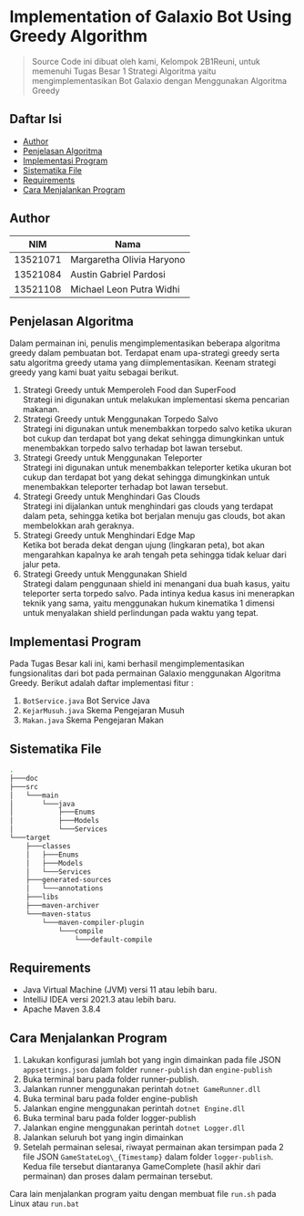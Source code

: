 # Implementation of Galaxio Bot Using Greedy Algorithm

> Source Code ini dibuat oleh kami, Kelompok 2B1Reuni, untuk memenuhi Tugas Besar 1 Strategi Algoritma yaitu mengimplementasikan
> Bot Galaxio dengan Menggunakan Algoritma Greedy

## Daftar Isi

- [Author](#author)
- [Penjelasan Algoritma](#penjelasan-algoritma)
- [Implementasi Program](#implementasi-program)
- [Sistematika File](#sistematika-file)
- [Requirements](#requirements)
- [Cara Menjalankan Program](#cara-menjalankan-program)

## Author

| NIM      | Nama                      |
| -------- | ------------------------- |
| 13521071 | Margaretha Olivia Haryono |
| 13521084 | Austin Gabriel Pardosi    |
| 13521108 | Michael Leon Putra Widhi  |

## Penjelasan Algoritma

Dalam permainan ini, penulis mengimplementasikan beberapa algoritma greedy dalam pembuatan bot. Terdapat enam upa-strategi greedy serta satu algoritma greedy utama yang diimplementasikan. Keenam strategi greedy yang kami buat yaitu sebagai berikut.

1. Strategi Greedy untuk Memperoleh Food dan SuperFood </br>
   Strategi ini digunakan untuk melakukan implementasi skema pencarian makanan.
2. Strategi Greedy untuk Menggunakan Torpedo Salvo </br>
   Strategi ini digunakan untuk menembakkan torpedo salvo ketika ukuran bot cukup dan terdapat bot yang dekat sehingga dimungkinkan untuk menembakkan torpedo salvo terhadap bot lawan tersebut.
3. Strategi Greedy untuk Menggunakan Teleporter </br>
   Strategi ini digunakan untuk menembakkan teleporter ketika ukuran bot cukup dan terdapat bot yang dekat sehingga dimungkinkan untuk menembakkan teleporter terhadap bot lawan tersebut.
4. Strategi Greedy untuk Menghindari Gas Clouds </br>
   Strategi ini dijalankan untuk menghindari gas clouds yang terdapat dalam peta, sehingga ketika bot berjalan menuju gas clouds, bot akan membelokkan arah geraknya.
5. Strategi Greedy untuk Menghindari Edge Map </br>
   Ketika bot berada dekat dengan ujung (lingkaran peta), bot akan mengarahkan kapalnya ke arah tengah peta sehingga tidak keluar dari jalur peta.
6. Strategi Greedy untuk Menggunakan Shield </br>
   Strategi dalam penggunaan shield ini menangani dua buah kasus, yaitu teleporter serta torpedo salvo. Pada intinya kedua kasus ini menerapkan teknik yang sama, yaitu menggunakan hukum kinematika 1 dimensi untuk menyalakan shield perlindungan pada waktu yang tepat.

## Implementasi Program

Pada Tugas Besar kali ini, kami berhasil mengimplementasikan fungsionalitas dari bot pada permainan Galaxio menggunakan Algoritma Greedy. Berikut adalah daftar implementasi fitur :

1. `BotService.java` Bot Service Java
2. `KejarMusuh.java` Skema Pengejaran Musuh
3. `Makan.java` Skema Pengejaran Makan

## Sistematika File

```bash
.
├───doc
├───src
│   └───main
│       └───java
│           ├───Enums
│           ├───Models
│           └───Services
└───target
    ├───classes
    │   ├───Enums
    │   ├───Models
    │   └───Services
    ├───generated-sources
    │   └───annotations
    ├───libs
    ├───maven-archiver
    └───maven-status
        └───maven-compiler-plugin
            └───compile
                └───default-compile
```

## Requirements

- Java Virtual Machine (JVM) versi 11 atau lebih baru.
- IntelliJ IDEA versi 2021.3 atau lebih baru.
- Apache Maven 3.8.4

## Cara Menjalankan Program

1. Lakukan konfigurasi jumlah bot yang ingin dimainkan pada file JSON `appsettings.json` dalam folder `runner-publish` dan `engine-publish`
2. Buka terminal baru pada folder runner-publish.
3. Jalankan runner menggunakan perintah `dotnet GameRunner.dll`
4. Buka terminal baru pada folder engine-publish
5. Jalankan engine menggunakan perintah `dotnet Engine.dll`
6. Buka terminal baru pada folder logger-publish
7. Jalankan engine menggunakan perintah `dotnet Logger.dll`
8. Jalankan seluruh bot yang ingin dimainkan
9. Setelah permainan selesai, riwayat permainan akan tersimpan pada 2 file JSON `GameStateLog\_{Timestamp}` dalam folder `logger-publish`. Kedua file tersebut diantaranya GameComplete (hasil akhir dari permainan) dan proses dalam permainan tersebut.

Cara lain menjalankan program yaitu dengan membuat file `run.sh` pada Linux atau `run.bat`
